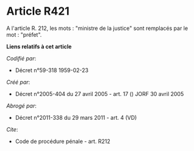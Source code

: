 # Article R421

A l'article R. 212, les mots : "ministre de la justice" sont remplacés par le mot : "préfet".

**Liens relatifs à cet article**

_Codifié par_:

  - Décret n°59-318 1959-02-23

_Créé par_:

  - Décret n°2005-404 du 27 avril 2005 - art. 17 () JORF 30 avril 2005

_Abrogé par_:

  - Décret n°2011-338 du 29 mars 2011 - art. 4 (VD)

_Cite_:

  - Code de procédure pénale - art. R212
